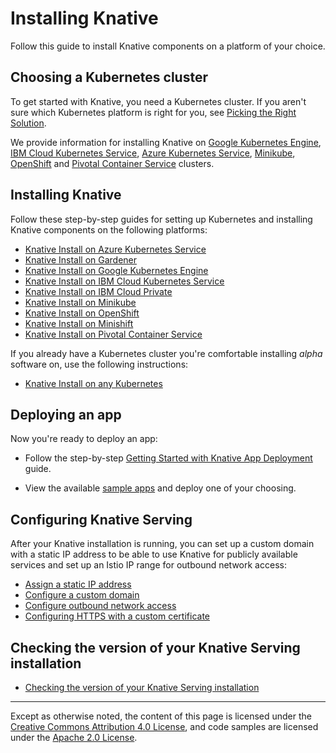 # Installing Knative

Follow this guide to install Knative components on a platform of your choice.

## Choosing a Kubernetes cluster

To get started with Knative, you need a Kubernetes cluster. If you aren't sure
which Kubernetes platform is right for you, see
[Picking the Right Solution](https://kubernetes.io/docs/setup/pick-right-solution/).

We provide information for installing Knative on
[Google Kubernetes Engine](https://cloud.google.com/kubernetes-engine/docs/),
[IBM Cloud Kubernetes Service](https://www.ibm.com/cloud/container-service),
[Azure Kubernetes Service](https://docs.microsoft.com/en-us/azure/aks/),
[Minikube](https://kubernetes.io/docs/setup/minikube/),
[OpenShift](https://github.com/openshift/origin) and
[Pivotal Container Service](https://pivotal.io/platform/pivotal-container-service)
clusters.

## Installing Knative

Follow these step-by-step guides for setting up Kubernetes and installing
Knative components on the following platforms:

* [Knative Install on Azure Kubernetes Service](Knative-with-AKS.md)
* [Knative Install on Gardener](Knative-with-Gardener.md)
* [Knative Install on Google Kubernetes Engine](Knative-with-GKE.md)
* [Knative Install on IBM Cloud Kubernetes Service](Knative-with-IKS.md)
* [Knative Install on IBM Cloud Private](Knative-with-ICP.md)
* [Knative Install on Minikube](Knative-with-Minikube.md)
* [Knative Install on OpenShift](Knative-with-OpenShift.md)
* [Knative Install on Minishift](Knative-with-Minishift.md)
* [Knative Install on Pivotal Container Service](Knative-with-PKS.md)

If you already have a Kubernetes cluster you're comfortable installing _alpha_
software on, use the following instructions:

- [Knative Install on any Kubernetes](Knative-with-any-k8s.md)

## Deploying an app

Now you're ready to deploy an app:

- Follow the step-by-step
  [Getting Started with Knative App Deployment](getting-started-knative-app.md)
  guide.

- View the available [sample apps](../serving/samples) and deploy one of your
  choosing.

## Configuring Knative Serving

After your Knative installation is running, you can set up a custom domain with
a static IP address to be able to use Knative for publicly available services
and set up an Istio IP range for outbound network access:

- [Assign a static IP address](../serving/gke-assigning-static-ip-address.md)
- [Configure a custom domain](../serving/using-a-custom-domain.md)
- [Configure outbound network access](../serving/outbound-network-access.md)
- [Configuring HTTPS with a custom certificate](../serving/using-an-ssl-cert.md)

## Checking the version of your Knative Serving installation

- [Checking the version of your Knative Serving installation](check-install-version.md)

---

Except as otherwise noted, the content of this page is licensed under the
[Creative Commons Attribution 4.0 License](https://creativecommons.org/licenses/by/4.0/),
and code samples are licensed under the
[Apache 2.0 License](https://www.apache.org/licenses/LICENSE-2.0).

